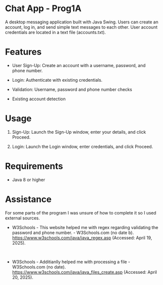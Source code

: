 # Chat App - Prog1A

A desktop messaging application built with Java Swing. Users can create an account, log in, and send simple text messages to each other. User account credentials are located in a text file (accounts.txt).

# Features

- User Sign-Up: Create an account with a username, password, and phone number.

- Login: Authenticate with existing credentials.

- Validation: Username, password and phone number checks

- Existing account detection

# Usage

1. Sign-Up: Launch the Sign-Up window, enter your details, and click Proceed.

2. Login: Launch the Login window, enter credentials, and click Proceed.

# Requirements

- Java 8 or higher

# Assistance

For some parts of the program I was unsure of how to complete it so I used external sources.

- W3Schools - This website helped me with regex regarding validating the password and phone number. - W3Schools.com (no date b). https://www.w3schools.com/java/java_regex.asp (Accessed: April 19, 2025).

‌
- W3Schools - Additianlly helped me with processing a file - W3Schools.com (no date). https://www.w3schools.com/java/java_files_create.asp (Accessed: April 20, 2025).

‌

